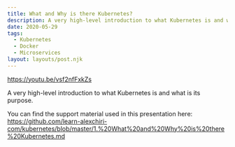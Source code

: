 ```yaml
---
title: What and Why is there Kubernetes?
description: A very high-level introduction to what Kubernetes is and what is its purpose. 
date: 2020-05-29
tags:
  - Kubernetes
  - Docker
  - Microservices
layout: layouts/post.njk
---
```


https://youtu.be/vsf2nfFxkZs

A very high-level introduction to what Kubernetes is and what is its purpose. 

You can find the support material used in this presentation here: https://github.com/learn-alexchiri-com/kubernetes/blob/master/1.%20What%20and%20Why%20is%20there%20Kubernetes.md